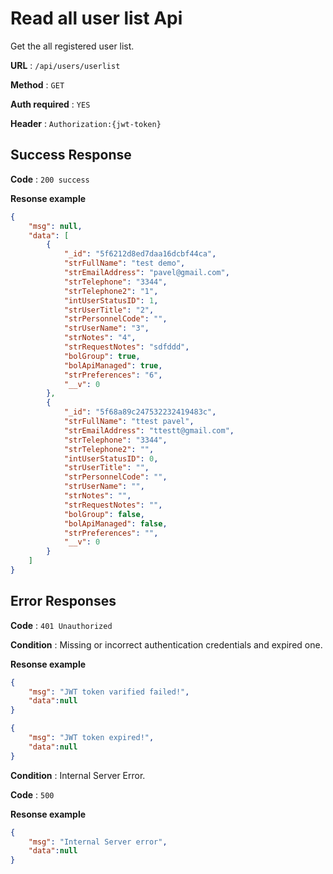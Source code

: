 # Read all user list Api

Get the all registered user list.

**URL** : `/api/users/userlist`

**Method** : `GET`

**Auth required** : `YES`

**Header**  : `Authorization:{jwt-token}`


## Success Response

**Code** : `200 success`

**Resonse example**


```json
{
    "msg": null,
    "data": [
        {
            "_id": "5f6212d8ed7daa16dcbf44ca",
            "strFullName": "test demo",
            "strEmailAddress": "pavel@gmail.com",
            "strTelephone": "3344",
            "strTelephone2": "1",
            "intUserStatusID": 1,
            "strUserTitle": "2",
            "strPersonnelCode": "",
            "strUserName": "3",
            "strNotes": "4",
            "strRequestNotes": "sdfddd",
            "bolGroup": true,
            "bolApiManaged": true,
            "strPreferences": "6",
            "__v": 0
        },
        {
            "_id": "5f68a89c247532232419483c",
            "strFullName": "ttest pavel",
            "strEmailAddress": "ttestt@gmail.com",
            "strTelephone": "3344",
            "strTelephone2": "",
            "intUserStatusID": 0,
            "strUserTitle": "",
            "strPersonnelCode": "",
            "strUserName": "",
            "strNotes": "",
            "strRequestNotes": "",
            "bolGroup": false,
            "bolApiManaged": false,
            "strPreferences": "",
            "__v": 0
        }
    ]
}
```

## Error Responses

**Code** : `401 Unauthorized`

**Condition** : Missing or incorrect authentication credentials and expired one.

**Resonse example**

```json
{
    "msg": "JWT token varified failed!",
    "data":null
}
```

```json
{
    "msg": "JWT token expired!",
    "data":null
}
```
**Condition** : Internal Server Error.

**Code** : `500`

**Resonse example**

```json
{
    "msg": "Internal Server error",
    "data":null
}
```